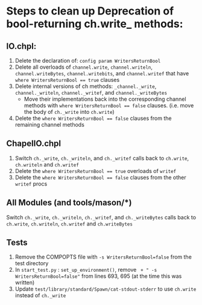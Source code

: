 # Steps to clean up Deprecation of bool-returning ch.write_ methods:
IO.chpl:
---

1. Delete the declaration of: `config param WritersReturnBool`
2. Delete all overloads of `channel.write`, `channel.writeln`, `channel.writeBytes`, `channel.writebits`, and `channel.writef` that have `where WritersReturnBool == true` clauses
3. Delete internal versions of ch methods: `_channel._write`, `channel._writeln`, `channel._writef`, and `channel._writeBytes`
    - Move their implementations back into the corresponding channel methods with `where WritersReturnBool == false` clauses. (i.e. move the body of `ch._write` into `ch.write`)
4. Delete the `where WritersReturnBool == false` clauses from the remaining channel methods


ChapelIO.chpl
---

1. Switch `ch._write`, `ch._writeln`, and `ch._writef` calls back to `ch.write`, `ch.writeln` and `ch.writef`
2. Delete the `where WritersReturnBool == true` overloads of `writef`
3. Delete the `where WritersReturnBool == false` clauses from the other `writef` procs


All Modules (and tools/mason/*)
---

Switch `ch._write`, `ch._writeln`, `ch._writef`, and `ch._writeBytes` calls back to `ch.write`, `ch.writeln`, `ch.writef` and `ch.writeBytes`


Tests
---

1. Remove the COMPOPTS file with `-s WritersReturnBool=false` from the test directory
2. In `start_test.py` : `set_up_environment()`, remove ` + " -s WritersReturnBool=false"` from lines 693, 695 (at the time this was written)
3. Update `test/library/standard/Spawn/cat-stdout-stderr` to use `ch.write` instead of `ch._write`
